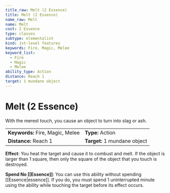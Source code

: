 ```yaml
---
title_raw: Melt (2 Essence)
title: Melt (2 Essence)
name_raw: Melt
name: Melt
cost: 2 Essence
type: classes
subtype: elementalist
kind: 1st-level features
keywords: Fire, Magic, Melee
keyword_list:
  - Fire
  - Magic
  - Melee
ability_type: Action
distance: Reach 1
target: 1 mundane object
---
```


# Melt (2 Essence)

With the merest touch, you cause an object to turn into slag or ash.

|                                  |                              |
| :------------------------------- | :--------------------------- |
| **Keywords:** Fire, Magic, Melee | **Type:** Action             |
| **Distance:** Reach 1            | **Target:** 1 mundane object |

**Effect**: You heat the target and cause it to combust and melt. If the object is larger than 1 square, then only the square of the object that you touch is destroyed.

**Spend No [[Essence]]**: You can use this ability without spending [[Essence|essence]]. If you do, you must spend 1 uninterrupted minute using the ability while touching the target before its effect occurs.
